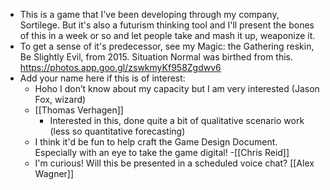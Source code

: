 - This is a game that I've been developing through my company, Sortilege. But it's also a futurism thinking tool and I'll present the bones of this in a week or so and let people take and mash it up, weaponize it.
- To get a sense of it's predecessor, see my Magic: the Gathering reskin, Be Slightly Evil, from 2015. Situation Normal was birthed from this.
https://photos.app.goo.gl/zswkmyKf958Zgdwv6
- Add your name here if this is of interest: 
    - Hoho I don’t know about my capacity but I am very interested (Jason Fox, wizard)
    - [[Thomas Verhagen]]
        - Interested in this, done quite a bit of qualitative scenario work (less so quantitative forecasting)
    - I think it'd be fun to help craft the Game Design Document. Especially with an eye to take the game digital! -[[Chris Reid]]
    - I'm curious! Will this be presented in a scheduled voice chat? [[Alex Wagner]]
